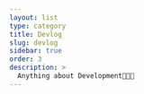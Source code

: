 ```yaml
---
layout: list
type: category
title: Devlog
slug: devlog
sidebar: true
order: 3
description: >
  Anything about Development👨🏻‍💻
---
```

